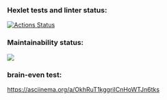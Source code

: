 ### Hexlet tests and linter status:
[![Actions Status](https://github.com/AlexMaster001/frontend-project-44/workflows/hexlet-check/badge.svg)](https://github.com/AlexMaster001/frontend-project-44/actions)
### Maintainability status:
<a href="https://codeclimate.com/github/AlexMaster001/frontend-project-44/maintainability"><img src="https://api.codeclimate.com/v1/badges/e845f97be52e42f4aa2f/maintainability" /></a>
### brain-even test:
https://asciinema.org/a/OkhRuT1kggriICnHoWTJn6tks
